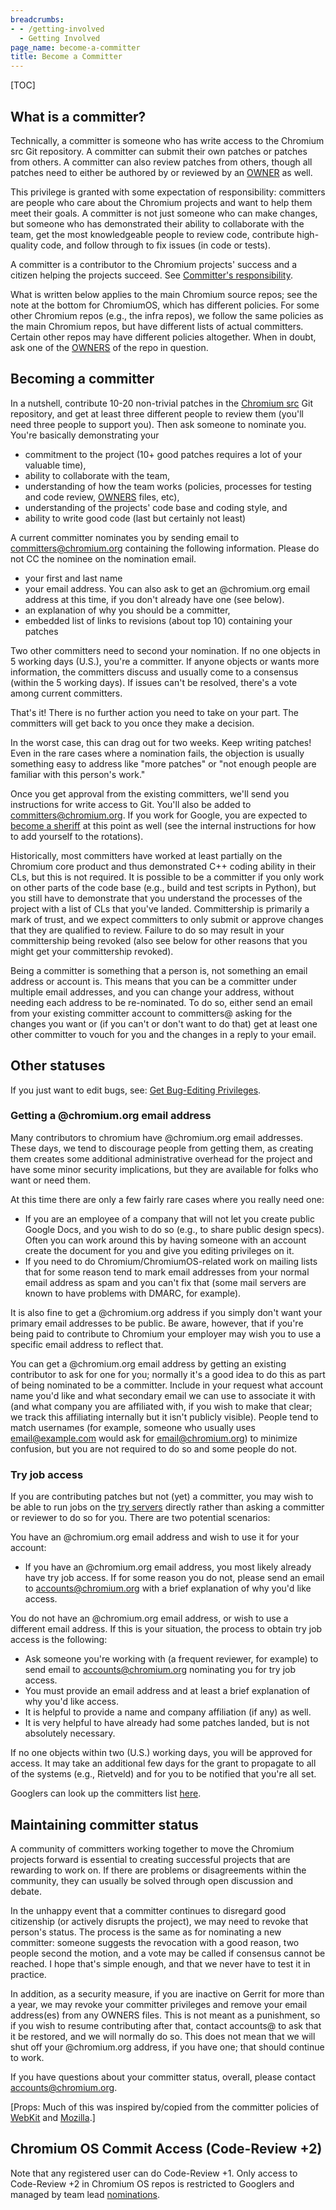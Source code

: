 ```yaml
---
breadcrumbs:
- - /getting-involved
  - Getting Involved
page_name: become-a-committer
title: Become a Committer
---
```


[TOC]

## What is a committer?

Technically, a committer is someone who has write access to the Chromium src Git
repository. A committer can submit their own patches or patches from others.
A committer can also review patches from others, though all patches need
to either be authored by or reviewed by an
[OWNER](https://chromium.googlesource.com/chromium/src/+/main/docs/code_reviews.md#owners-files)
as well.

This privilege is granted with some expectation of responsibility: committers
are people who care about the Chromium projects and want to help them meet their
goals. A committer is not just someone who can make changes, but someone who has
demonstrated their ability to collaborate with the team, get the most
knowledgeable people to review code, contribute high-quality code, and follow
through to fix issues (in code or tests).

A committer is a contributor to the Chromium projects' success and a citizen
helping the projects succeed. See [Committer's
responsibility](/developers/committers-responsibility).

What is written below applies to the main Chromium source repos; see the note at
the bottom for ChromiumOS, which has different policies. For some other Chromium
repos (e.g., the infra repos), we follow the same policies as the main Chromium
repos, but have different lists of actual committers. Certain other repos may
have different policies altogether. When in doubt, ask one of the
[OWNERS](https://chromium.googlesource.com/chromium/src/+/main/docs/code_reviews.md#owners-files)
of the repo in question.

## Becoming a committer

In a nutshell, contribute 10-20 non-trivial patches in the [Chromium
src](https://chromium.googlesource.com/chromium/src/) Git repository, and get at
least three different people to review them (you'll need three people to support
you). Then ask someone to nominate you. You're basically demonstrating your

*   commitment to the project (10+ good patches requires a lot of your
            valuable time),
*   ability to collaborate with the team,
*   understanding of how the team works (policies, processes for testing
            and code review,
            [OWNERS](https://chromium.googlesource.com/chromium/src/+/main/docs/code_reviews.md#owners-files)
            files, etc),
*   understanding of the projects' code base and coding style, and
*   ability to write good code (last but certainly not least)

A current committer nominates you by sending email to committers@chromium.org
containing the following information. Please do not CC the nominee on the
nomination email.

*   your first and last name
*   your email address. You can also ask to get an @chromium.org email
            address at this time, if you don't already have one (see below).
*   an explanation of why you should be a committer,
*   embedded list of links to revisions (about top 10) containing your
            patches

Two other committers need to second your nomination. If no one objects in 5
working days (U.S.), you're a committer. If anyone objects or wants more
information, the committers discuss and usually come to a consensus (within the
5 working days). If issues can't be resolved, there's a vote among current
committers.

That's it! There is no further action you need to take on your part. The
committers will get back to you once they make a decision.

In the worst case, this can drag out for two weeks. Keep writing patches! Even
in the rare cases where a nomination fails, the objection is usually something
easy to address like "more patches" or "not enough people are familiar with this
person's work."

Once you get approval from the existing committers, we'll send you instructions
for write access to Git. You'll also be added to committers@chromium.org. If you
work for Google, you are expected to [become a
sheriff](/developers/tree-sheriffs) at this point as well (see the internal
instructions for how to add yourself to the rotations).

Historically, most committers have worked at least partially on the Chromium
core product and thus demonstrated C++ coding ability in their CLs, but this is
not required. It is possible to be a committer if you only work on other parts
of the code base (e.g., build and test scripts in Python), but you still have to
demonstrate that you understand the processes of the project with a list of CLs
that you've landed. Committership is primarily a mark of trust, and we expect
committers to only submit or approve changes that they are qualified to review.
Failure to do so may result in your committership being revoked (also see below
for other reasons that you might get your committership revoked).

Being a committer is something that a person is, not something an email
address or account is. This means that you can be a committer under multiple
email addresses, and you can change your address, without needing each
address to be re-nominated. To do so, either send an email from your
existing committer account to committers@ asking for the changes you want
or (if you can't or don't want to do that) get at least one other committer
to vouch for you and the changes in a reply to your email.

## Other statuses

If you just want to edit bugs, see: [Get Bug-Editing
Privileges](/getting-involved/get-bug-editing-privileges).

### Getting a @chromium.org email address

Many contributors to chromium have @chromium.org email addresses. These days, we
tend to discourage people from getting them, as creating them creates some
additional administrative overhead for the project and have some minor security
implications, but they are available for folks who want or need them.

At this time there are only a few fairly rare cases where you really need one:

*   If you are an employee of a company that will not let you create
            public Google Docs, and you wish to do so (e.g., to share public
            design specs). Often you can work around this by having someone with
            an account create the document for you and give you editing
            privileges on it.
*   If you need to do Chromium/ChromiumOS-related work on mailing lists
            that for some reason tend to mark email addresses from your normal
            email address as spam and you can't fix that (some mail servers are
            known to have problems with DMARC, for example).

It is also fine to get a @chromium.org address if you simply don't want your
primary email addresses to be public. Be aware, however, that if you're being
paid to contribute to Chromium your employer may wish you to use a specific
email address to reflect that.

You can get a @chromium.org email address by getting an existing contributor to
ask for one for you; normally it's a good idea to do this as part of being
nominated to be a committer. Include in your request what account name you'd
like and what secondary email we can use to associate it with (and what company
you are affiliated with, if you wish to make that clear; we track this
affiliating internally but it isn't publicly visible). People tend to match
usernames (for example, someone who usually uses email@example.com would ask for
email@chromium.org) to minimize confusion, but you are not required to do so and
some people do not.

### Try job access

If you are contributing patches but not (yet) a committer, you may wish to be
able to run jobs on the [try servers](https://chromium.googlesource.com/chromium/src/+/HEAD/docs/infra/trybot_usage.md)
directly rather than asking a committer or reviewer to do so for you. There are
two potential scenarios:

You have an @chromium.org email address and wish to use it for your account:

*   If you have an @chromium.org email address, you most likely already
            have try job access. If for some reason you do not, please send an
            email to accounts@chromium.org with a brief explanation of why you'd
            like access.

You do not have an @chromium.org email address, or wish to use a different email
address. If this is your situation, the process to obtain try job access is the
following:

*   Ask someone you're working with (a frequent reviewer, for example)
            to send email to accounts@chromium.org nominating you for try job
            access.
*   You must provide an email address and at least a brief explanation
            of why you'd like access.
*   It is helpful to provide a name and company affiliation (if any) as
            well.
*   It is very helpful to have already had some patches landed, but is
            not absolutely necessary.

If no one objects within two (U.S.) working days, you will be approved for
access. It may take an additional few days for the grant to propagate to all of
the systems (e.g., Rietveld) and for you to be notified that you're all set.

Googlers can look up the committers list
[here](https://goto.google.com/chromium-committers).

## Maintaining committer status

A community of committers working together to move the Chromium projects forward
is essential to creating successful projects that are rewarding to work on. If
there are problems or disagreements within the community, they can usually be
solved through open discussion and debate.

In the unhappy event that a committer continues to disregard good citizenship
(or actively disrupts the project), we may need to revoke that person's status.
The process is the same as for nominating a new committer: someone suggests the
revocation with a good reason, two people second the motion, and a vote may be
called if consensus cannot be reached. I hope that's simple enough, and that we
never have to test it in practice.

In addition, as a security measure, if you are inactive on Gerrit for more than
a year, we may revoke your committer privileges and remove your email
address(es) from any OWNERS files. This is not meant as a punishment, so if you
wish to resume contributing after that, contact accounts@ to ask that it be
restored, and we will normally do so. This does not mean that we will shut off
your @chromium.org address, if you have one; that should continue to work.

If you have questions about your committer status, overall, please contact
accounts@chromium.org.

\[Props: Much of this was inspired by/copied from the committer policies of
[WebKit](http://www.google.com/url?q=http%3A%2F%2Fwebkit.org%2Fcoding%2Fcommit-review-policy.html&sa=D&sntz=1&usg=AFrqEze4W4Lvbhue4Bywqgbv-N5J66kQgA)
and
[Mozilla](http://www.google.com/url?q=http%3A%2F%2Fwww.mozilla.org%2Fhacking%2Fcommitter%2F&sa=D&sntz=1&usg=AFrqEzecK7iiXqV30jKibNmmMtzHwtYRTg).\]

## Chromium OS Commit Access (Code-Review +2)

Note that any registered user can do Code-Review +1. Only access to Code-Review
+2 in Chromium OS repos is restricted to Googlers and managed by team lead
[nominations](http://go/new-cros-committer-nomination).
